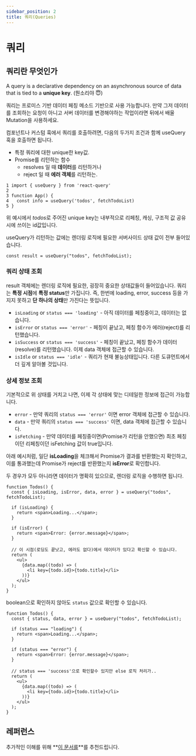 ```yaml
---
sidebar_position: 2
title: 쿼리(Queries)
---
```


# 쿼리

## 쿼리란 무엇인가

A query is a declarative dependency on an asynchronous source of data that is tied to a **unique key**. (뭔소리야 😇)

쿼리는 프로미스 기반 데이터 페칭 메소드 기반으로 사용 가능합니다. 만약 그저 데이터를 조회하는 요청이 아니고 서버 데이터를 변경해야하는 작업이라면 뒤에서 배울 Mutation을 사용하세요.

컴포넌트나 커스텀 훅에서 쿼리를 호출하려면, 다음의 두가지 조건과 함께 useQuery 훅을 호출하면 됩니다.

- 특정 쿼리에 대한 unique한 key값.
- Promise를 리턴하는 함수
  - resolves 일 때 **데이터**를 리턴하거나
  - reject 일 때 **에러 객체**를 리턴하는.

```tsx
1 import { useQuery } from 'react-query'
2
3 function App() {
4   const info = useQuery('todos', fetchTodoList)
5 }
```

위 예시에서 *todos*로 주어진 unique key는 내부적으로 리페칭, 캐싱, 구조적 값 공유 시에 쓰이는 id값입니다.

useQuery가 리턴하는 값에는 렌더링 로직에 필요한 서버사이드 상태 값이 전부 들어있습니다.

```tsx
const result = useQuery("todos", fetchTodoList);
```

### 쿼리 상태 조회

result 객체에는 렌더링 로직에 필요한, 굉장히 중요한 상태값들이 들어있습니다. 쿼리는 **특정 시점**에 **특정 status**만 가집니다. 즉, 한번에 loading, error, success 등을 가지지 못하고 **단 하나의 상태**만 가진다는 뜻입니다.

- `isLoading` or `status === 'loading'` - 아직 데이터를 페칭중이고, 데이터는 없습니다.
- `isError` or `status === 'error'` - 페칭이 끝났고, 페칭 함수가 에러(reject)를 리턴했습니다.
- `isSuccess` or `status === 'success'` - 페칭이 끝났고, 페칭 함수가 데이터(resolve)를 리턴했습니다. 이제 data 객체에 접근할 수 있습니다.
- `isIdle` or `status === 'idle'` - 쿼리가 현재 불능상태입니다. 다른 도큐먼트에서 더 깊게 알아볼 것입니다.

### 상세 정보 조회

기본적으로 위 상태를 거치고 나면, 이제 각 상태에 맞는 디테일한 정보에 접근이 가능합니다.

- `error` - 만약 쿼리의 `status === 'error'` 이면 error 객체에 접근할 수 있습니다.
- `data` - 만약 쿼리의 `status === 'success'` 이면, data 객체에 접근할 수 있습니다.
- `isFetching` - 만약 데이터를 페칭중이면(Promise가 리턴을 안했으면) 최초 페칭이던 리페칭이던 isFetching 값이 true입니다.

아래 예시처럼, 일단 **isLoading**을 체크해서 Promise가 결과를 반환했는지 확인하고, 이를 통과했는데 Promise가 reject를 반환했는지 **isError**로 확인합니다.

두 경우가 모두 아니라면 데이터가 명확히 있으므로, 렌더링 로직을 수행하면 됩니다.

```tsx
function Todos() {
  const { isLoading, isError, data, error } = useQuery("todos", fetchTodoList);

  if (isLoading) {
    return <span>Loading...</span>;
  }

  if (isError) {
    return <span>Error: {error.message}</span>;
  }

  // 이 시점(로딩도 끝낫고, 에러도 없다)에서 데이터가 있다고 확신할 수 있습니다.
  return (
    <ul>
      {data.map((todo) => (
        <li key={todo.id}>{todo.title}</li>
      ))}
    </ul>
  );
}
```

boolean으로 확인하지 않아도 `status` 값으로 확인할 수 있습니다.

```tsx
function Todos() {
  const { status, data, error } = useQuery("todos", fetchTodoList);

  if (status === "loading") {
    return <span>Loading...</span>;
  }

  if (status === "error") {
    return <span>Error: {error.message}</span>;
  }

  // status === 'success'으로 확인할수 있지만 else 로직 처리가..
  return (
    <ul>
      {data.map((todo) => (
        <li key={todo.id}>{todo.title}</li>
      ))}
    </ul>
  );
}
```

## 레퍼런스

추가적인 이해를 위해 **[이 문서를](https://react-query.tanstack.com/community/tkdodos-blog#4-status-checks-in-react-query)**를 추천드립니다.
